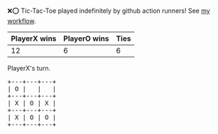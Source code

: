 :x::o: Tic-Tac-Toe played indefinitely by github action runners! See [my workflow](.github/workflows/play.yaml).

|PlayerX wins|PlayerO wins|Ties|
|-|-|-|
|12|6|6|

PlayerX's turn.

<pre>
+---+---+---+
| O |   |   |
+---+---+---+
| X | O | X |
+---+---+---+
| X | O | O |
+---+---+---+
</pre>
